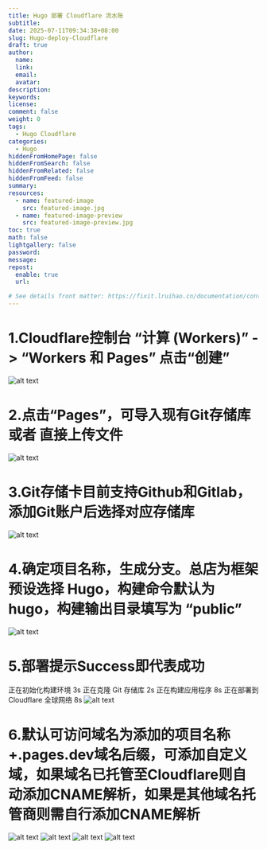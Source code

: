 ```yaml
---
title: Hugo 部署 Cloudflare 流水账
subtitle:
date: 2025-07-11T09:34:38+08:00
slug: Hugo-deploy-Cloudflare
draft: true
author:
  name:
  link:
  email:
  avatar:
description:
keywords:
license:
comment: false
weight: 0
tags:
  - Hugo Cloudflare
categories:
  - Hugo
hiddenFromHomePage: false
hiddenFromSearch: false
hiddenFromRelated: false
hiddenFromFeed: false
summary:
resources:
  - name: featured-image
    src: featured-image.jpg
  - name: featured-image-preview
    src: featured-image-preview.jpg
toc: true
math: false
lightgallery: false
password:
message:
repost:
  enable: true
  url:

# See details front matter: https://fixit.lruihao.cn/documentation/content-management/introduction/#front-matter
---
```

# 1.Cloudflare控制台 “计算 (Workers)” -> “Workers 和 Pages” 点击“创建”

![alt text](/images/image.png)

# 2.点击“Pages”，可导入现有Git存储库 或者 直接上传文件

![alt text](/images/image-1.png)

# 3.Git存储卡目前支持Github和Gitlab，添加Git账户后选择对应存储库

![alt text](/images/image-2.png)

# 4.确定项目名称，生成分支。总店为框架预设选择 Hugo，构建命令默认为 hugo，构建输出目录填写为 “public”

![alt text](/images/image-3.png)

# 5.部署提示Success即代表成功

正在初始化构建环境 3s
正在克隆 Git 存储库 2s
正在构建应用程序 8s
正在部署到 Cloudflare 全球网络 8s
![alt text](/images/image-4.png)

# 6.默认可访问域名为添加的项目名称+.pages.dev域名后缀，可添加自定义域，如果域名已托管至Cloudflare则自动添加CNAME解析，如果是其他域名托管商则需自行添加CNAME解析

![alt text](/images/image-5.png)
![alt text](/images/image-8.png)
![alt text](/images/image-7.png)
![alt text](/images/image-6.png)